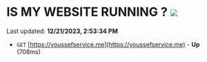 # IS MY WEBSITE RUNNING ? [![](https://img.shields.io/static/v1?label=Sponsor&message=%E2%9D%A4&logo=GitHub&color=%23fe8e86)](https://github.com/sponsors/<username>)

Last updated: **12/21/2023, 2:53:34 PM**

- `GET` [https://youssefservice.me](https://youssefservice.me) - **Up** (708ms)
